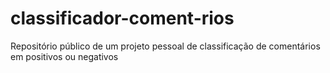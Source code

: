 # classificador-coment-rios
Repositório público de um projeto pessoal de classificação de comentários em positivos ou negativos
